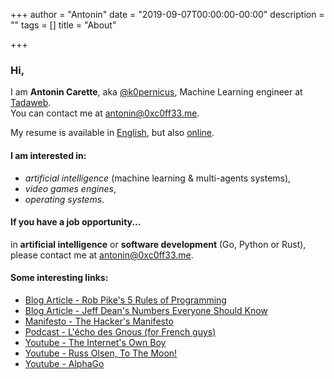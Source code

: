 +++
author = "Antonin"
date = "2019-09-07T00:00:00-00:00"
description = ""
tags = []
title = "About"

+++

### Hi,

I am **Antonin Carette**, aka [@k0pernicus](https://github.com/k0pernicus), Machine Learning engineer at [Tadaweb](https://tadaweb.com).  
You can contact me at [antonin@0xc0ff33.me](mailto:antonin@0xc0ff33.me).

My resume is available in [English](/CARETTE_EN_cv.pdf), but also [online](/resume).

#### I am interested in:

* <em>artificial intelligence</em> (machine learning & multi-agents systems),
* <em>video games engines</em>,
* <em>operating systems</em>.

#### If you have a job opportunity...

in **artificial intelligence** or **software development** (Go, Python or Rust),
please contact me at [antonin@0xc0ff33.me](mailto:antonin@0xc0ff33.me).

#### Some interesting links:

* [Blog Article - Rob Pike's 5 Rules of Programming](https://users.ece.utexas.edu/~adnan/pike.html)
* [Blog Article - Jeff Dean's Numbers Everyone Should Know](http://highscalability.com/numbers-everyone-should-know)
* [Manifesto - The Hacker's Manifesto](https://www.usc.edu/~douglast/202/lecture23/manifesto.html)
* [Podcast - L'écho des Gnous (for French guys)](https://ludovic.grossard.fr/feed/podcast/lecho-des-gnous)
* [Youtube - The Internet's Own Boy](https://www.youtube.com/watch?v=9vz06QO3UkQ)
* [Youtube - Russ Olsen, To The Moon!](https://www.youtube.com/watch?v=4Sso4HtvJsw)
* [Youtube - AlphaGo](https://www.youtube.com/watch?v=WXuK6gekU1Y)
